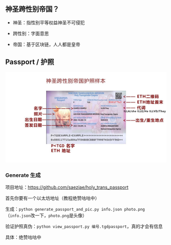 ## 神圣跨性别帝国？

- 神圣：指性别平等权益神圣不可侵犯

- 跨性别：字面意思

- 帝国：基于区块链，人人都是皇帝

## Passport / 护照

![EXAMPLE](example.jpg)

### Generate 生成

项目地址：<https://github.com/saeziae/holy_trans_passport>

首先你要有一个以太坊地址（教程绝赞咕咕中）

生成：`python generate_passport_and_pic.py info.json photo.png`（`info.json`改一下，`photo.png`是头像）

验证护照真伪：`python view_passport.py 编号.tgdpassport`，真的才会有信息

具体：绝赞咕咕中
